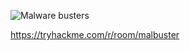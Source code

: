 ![Malware busters](https://tryhackme-images.s3.amazonaws.com/user-uploads/5dbea226085ab6182a2ee0f7/room-content/58919a2db8055753bb1ed4beb0f43b79.png)

https://tryhackme.com/r/room/malbuster

